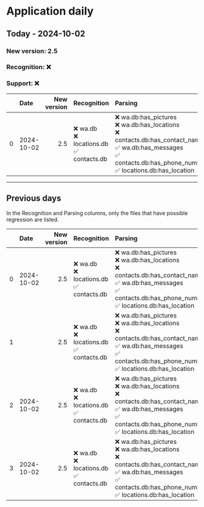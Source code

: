 # Application daily
## Today - 2024-10-02

### New version: 2.5
### Recognition: ❌
### Support: ❌

|    | Date       |   New version | Recognition                                       | Parsing                                                                                                                                                                              | Run status   |
|---:|:-----------|--------------:|:--------------------------------------------------|:-------------------------------------------------------------------------------------------------------------------------------------------------------------------------------------|:-------------|
|  0 | 2024-10-02 |           2.5 | ❌ wa.db<br/>❌ locations.db<br/>✅ contacts.db<br/> | ❌ wa.db:has_pictures<br/>❌ wa.db:has_locations<br/>❌ contacts.db:has_contact_names<br/>✅ wa.db:has_messages<br/>✅ contacts.db:has_phone_numbers<br/>✅ locations.db:has_location<br/> | -            |

__________

## Previous days

In the Recognition and Parsing columns, only the files that have possible regression are listed.

|    | Date       |   New version | Recognition                                       | Parsing                                                                                                                                                                              | Run status   |
|---:|:-----------|--------------:|:--------------------------------------------------|:-------------------------------------------------------------------------------------------------------------------------------------------------------------------------------------|:-------------|
|  0 | 2024-10-02 |           2.5 | ❌ wa.db<br/>❌ locations.db<br/>✅ contacts.db<br/> | ❌ wa.db:has_pictures<br/>❌ wa.db:has_locations<br/>❌ contacts.db:has_contact_names<br/>✅ wa.db:has_messages<br/>✅ contacts.db:has_phone_numbers<br/>✅ locations.db:has_location<br/> | -            |
|  1 |            |           2.5 | ❌ wa.db<br/>❌ locations.db<br/>✅ contacts.db<br/> | ❌ wa.db:has_pictures<br/>❌ wa.db:has_locations<br/>❌ contacts.db:has_contact_names<br/>✅ wa.db:has_messages<br/>✅ contacts.db:has_phone_numbers<br/>✅ locations.db:has_location<br/> | -            |
|  2 | 2024-10-02 |           2.5 | ❌ wa.db<br/>❌ locations.db<br/>✅ contacts.db<br/> | ❌ wa.db:has_pictures<br/>❌ wa.db:has_locations<br/>❌ contacts.db:has_contact_names<br/>✅ wa.db:has_messages<br/>✅ contacts.db:has_phone_numbers<br/>✅ locations.db:has_location<br/> | -            |
|  3 | 2024-10-02 |           2.5 | ❌ wa.db<br/>❌ locations.db<br/>✅ contacts.db<br/> | ❌ wa.db:has_pictures<br/>❌ wa.db:has_locations<br/>❌ contacts.db:has_contact_names<br/>✅ wa.db:has_messages<br/>✅ contacts.db:has_phone_numbers<br/>✅ locations.db:has_location<br/> | -            |
